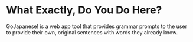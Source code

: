 # What Exactly, Do You Do Here?
GoJapanese! is a web app tool that provides grammar prompts to the user to provide their own, original sentences with 
words they already know.  



